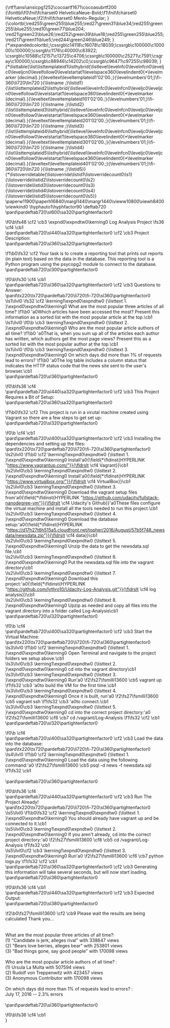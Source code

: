 {\rtf1\ansi\ansicpg1252\cocoartf1671\cocoasubrtf200
{\fonttbl\f0\fnil\fcharset0 HelveticaNeue-Bold;\f1\fnil\fcharset0 HelveticaNeue;\f2\fnil\fcharset0 Menlo-Regular;
}
{\colortbl;\red255\green255\blue255;\red27\green31\blue34;\red255\green255\blue255;\red10\green77\blue204;
\red21\green23\blue26;\red252\green39\blue18;\red255\green255\blue255;\red217\green11\blue5;\red244\green246\blue249;
}
{\*\expandedcolortbl;;\cssrgb\c14118\c16078\c18039;\cssrgb\c100000\c100000\c100000;\cssrgb\c1176\c40000\c83922;
\cssrgb\c10588\c12157\c13725\c4706;\cssrgb\c100000\c25271\c7591;\csgray\c100000;\cssrgb\c88946\c14202\c0;\cssrgb\c96471\c97255\c98039;
}
{\*\listtable{\list\listtemplateid1\listhybrid{\listlevel\levelnfc0\levelnfcn0\leveljc0\leveljcn0\levelfollow0\levelstartat1\levelspace360\levelindent0{\*\levelmarker \{decimal\}.}{\leveltext\leveltemplateid1\'02\'00.;}{\levelnumbers\'01;}\fi-360\li720\lin720 }{\listname ;}\listid1}
{\list\listtemplateid2\listhybrid{\listlevel\levelnfc0\levelnfcn0\leveljc0\leveljcn0\levelfollow0\levelstartat1\levelspace360\levelindent0{\*\levelmarker \{decimal\}.}{\leveltext\leveltemplateid101\'02\'00.;}{\levelnumbers\'01;}\fi-360\li720\lin720 }{\listname ;}\listid2}
{\list\listtemplateid3\listhybrid{\listlevel\levelnfc0\levelnfcn0\leveljc0\leveljcn0\levelfollow0\levelstartat1\levelspace360\levelindent0{\*\levelmarker \{decimal\}.}{\leveltext\leveltemplateid201\'02\'00.;}{\levelnumbers\'01;}\fi-360\li720\lin720 }{\listname ;}\listid3}
{\list\listtemplateid4\listhybrid{\listlevel\levelnfc0\levelnfcn0\leveljc0\leveljcn0\levelfollow0\levelstartat1\levelspace360\levelindent0{\*\levelmarker \{decimal\}.}{\leveltext\leveltemplateid301\'02\'00.;}{\levelnumbers\'01;}\fi-360\li720\lin720 }{\listname ;}\listid4}
{\list\listtemplateid5\listhybrid{\listlevel\levelnfc0\levelnfcn0\leveljc0\leveljcn0\levelfollow0\levelstartat1\levelspace360\levelindent0{\*\levelmarker \{decimal\}.}{\leveltext\leveltemplateid401\'02\'00.;}{\levelnumbers\'01;}\fi-360\li720\lin720 }{\listname ;}\listid5}}
{\*\listoverridetable{\listoverride\listid1\listoverridecount0\ls1}{\listoverride\listid2\listoverridecount0\ls2}{\listoverride\listid3\listoverridecount0\ls3}{\listoverride\listid4\listoverridecount0\ls4}{\listoverride\listid5\listoverridecount0\ls5}}
\paperw11900\paperh16840\margl1440\margr1440\vieww10800\viewh8400\viewkind0
\hyphauto1\hyphfactor90
\deftab720
\pard\pardeftab720\sl600\sa320\partightenfactor0

\f0\b\fs48 \cf2 \cb3 \expnd0\expndtw0\kerning0
Log Analysis Project 
\fs36 \cf4 \cb1 \
\pard\pardeftab720\sl440\sa320\partightenfactor0
\cf2 \cb3 Project Description:\
\pard\pardeftab720\sl360\sa320\partightenfactor0

\f1\b0\fs32 \cf2 Your task is to create a reporting tool that prints out reports (in plain text) based on the data in the database. This reporting tool is a Python program using the psycopg2 module to connect to the database.\
\pard\pardeftab720\sl300\partightenfactor0

\f0\b\fs30 \cf4 \cb1 \
\pard\pardeftab720\sl360\sa320\partightenfactor0
\cf2 \cb3 Questions to Answer:\
\pard\tx220\tx720\pardeftab720\li720\fi-720\sl360\partightenfactor0
\ls1\ilvl0
\fs32 \cf2 \kerning1\expnd0\expndtw0 {\listtext	1.	}\expnd0\expndtw0\kerning0
What are the most popular three articles of all time?
\f1\b0 \'a0Which articles have been accessed the most? Present this information as a sorted list with the most popular article at the top.\cb1 \
\ls1\ilvl0
\f0\b \cb3 \kerning1\expnd0\expndtw0 {\listtext	2.	}\expnd0\expndtw0\kerning0
Who are the most popular article authors of all time?
\f1\b0 \'a0That is, when you sum up all of the articles each author has written, which authors get the most page views? Present this as a sorted list with the most popular author at the top.\cb1 \
\ls1\ilvl0
\f0\b \cb3 \kerning1\expnd0\expndtw0 {\listtext	3.	}\expnd0\expndtw0\kerning0
On which days did more than 1% of requests lead to errors?
\f1\b0 \'a0The log table includes a column status that indicates the HTTP status code that the news site sent to the user's browser.\cb1 \
\pard\pardeftab720\sl360\partightenfactor0

\f0\b\fs36 \cf4 \
\pard\pardeftab720\sl440\sa320\partightenfactor0
\cf2 \cb3 This Project Requires a Bit of Setup:\
\pard\pardeftab720\sl360\sa320\partightenfactor0

\f1\b0\fs32 \cf2 This project is run in a virutal machine created using Vagrant so there are a few steps to get set up:\
\pard\pardeftab720\sl320\partightenfactor0

\f0\b \cf4 \cb1 \
\pard\pardeftab720\sl400\sa320\partightenfactor0
\cf2 \cb3 Installing the dependencies and setting up the files:\
\pard\tx220\tx720\pardeftab720\li720\fi-720\sl360\partightenfactor0
\ls2\ilvl0
\f1\b0 \cf2 \kerning1\expnd0\expndtw0 {\listtext	1.	}\expnd0\expndtw0\kerning0
Install\'a0{\field{\*\fldinst{HYPERLINK "https://www.vagrantup.com/"}}{\fldrslt \cf4 Vagrant}}\cb1 \
\ls2\ilvl0\cb3 \kerning1\expnd0\expndtw0 {\listtext	2.	}\expnd0\expndtw0\kerning0
Install\'a0{\field{\*\fldinst{HYPERLINK "https://www.virtualbox.org/"}}{\fldrslt \cf4 VirtualBox}}\cb1 \
\ls2\ilvl0\cb3 \kerning1\expnd0\expndtw0 {\listtext	3.	}\expnd0\expndtw0\kerning0
Download the vagrant setup files from\'a0{\field{\*\fldinst{HYPERLINK "https://github.com/udacity/fullstack-nanodegree-vm"}}{\fldrslt \cf4 Udacity's Github}}\'a0These files configure the virtual machine and install all the tools needed to run this project.\cb1 \
\ls2\ilvl0\cb3 \kerning1\expnd0\expndtw0 {\listtext	4.	}\expnd0\expndtw0\kerning0
Download the database setup:\'a0{\field{\*\fldinst{HYPERLINK "https://d17h27t6h515a5.cloudfront.net/topher/2016/August/57b5f748_newsdata/newsdata.zip"}}{\fldrslt \cf4 data}}\cb1 \
\ls2\ilvl0\cb3 \kerning1\expnd0\expndtw0 {\listtext	5.	}\expnd0\expndtw0\kerning0
Unzip the data to get the newsdata.sql file.\cb1 \
\ls2\ilvl0\cb3 \kerning1\expnd0\expndtw0 {\listtext	6.	}\expnd0\expndtw0\kerning0
Put the newsdata.sql file into the vagrant directory\cb1 \
\ls2\ilvl0\cb3 \kerning1\expnd0\expndtw0 {\listtext	7.	}\expnd0\expndtw0\kerning0
Download this project:\'a0{\field{\*\fldinst{HYPERLINK "https://github.com/lythro10/Udacity-Log-Analysis.git"}}{\fldrslt \cf4 log analysis}}\cb1 \
\ls2\ilvl0\cb3 \kerning1\expnd0\expndtw0 {\listtext	8.	}\expnd0\expndtw0\kerning0
Upzip as needed and copy all files into the vagrant directory into a folder called Log-Analysis\cb1 \
\pard\pardeftab720\sl320\partightenfactor0

\f0\b \cf4 \
\pard\pardeftab720\sl400\sa320\partightenfactor0
\cf2 \cb3 Start the Virtual Machine:\
\pard\tx220\tx720\pardeftab720\li720\fi-720\sl360\partightenfactor0
\ls3\ilvl0
\f1\b0 \cf2 \kerning1\expnd0\expndtw0 {\listtext	1.	}\expnd0\expndtw0\kerning0
Open Terminal and navigate to the project folders we setup above.\cb1 \
\ls3\ilvl0\cb3 \kerning1\expnd0\expndtw0 {\listtext	2.	}\expnd0\expndtw0\kerning0
cd into the vagrant directory\cb1 \
\ls3\ilvl0\cb3 \kerning1\expnd0\expndtw0 {\listtext	3.	}\expnd0\expndtw0\kerning0
Run\'a0
\f2\fs27\fsmilli13600 \cb5 vagrant up
\f1\fs32 \cb3 \'a0to build the VM for the first time.\cb1 \
\ls3\ilvl0\cb3 \kerning1\expnd0\expndtw0 {\listtext	4.	}\expnd0\expndtw0\kerning0
Once it is built, run\'a0
\f2\fs27\fsmilli13600 \cb5 vagrant ssh
\f1\fs32 \cb3 \'a0to connect.\cb1 \
\ls3\ilvl0\cb3 \kerning1\expnd0\expndtw0 {\listtext	5.	}\expnd0\expndtw0\kerning0
cd into the correct project directory:\'a0
\f2\fs27\fsmilli13600 \cf6 \cb7 cd /vagrant/Log-Analysis
\f1\fs32 \cf2 \cb1 \
\pard\pardeftab720\sl320\partightenfactor0

\f0\b \cf4 \
\pard\pardeftab720\sl400\sa320\partightenfactor0
\cf2 \cb3 Load the data into the database:\
\pard\tx220\tx720\pardeftab720\li720\fi-720\sl360\partightenfactor0
\ls4\ilvl0
\f1\b0 \cf2 \kerning1\expnd0\expndtw0 {\listtext	1.	}\expnd0\expndtw0\kerning0
Load the data using the following command:\'a0
\f2\fs27\fsmilli13600 \cb5 psql -d news -f newsdata.sql
\f1\fs32 \cb1 \
\
\pard\pardeftab720\sl360\partightenfactor0

\f0\b\fs36 \cf4 \
\pard\pardeftab720\sl440\sa320\partightenfactor0
\cf2 \cb3 Run The Project Already!\
\pard\tx220\tx720\pardeftab720\li720\fi-720\sl360\partightenfactor0
\ls5\ilvl0
\f1\b0\fs32 \cf2 \kerning1\expnd0\expndtw0 {\listtext	1.	}\expnd0\expndtw0\kerning0
You should already have vagrant up and be connected to it.\cb1 \
\ls5\ilvl0\cb3 \kerning1\expnd0\expndtw0 {\listtext	2.	}\expnd0\expndtw0\kerning0
If you aren't already, cd into the correct project directory:\'a0
\f2\fs27\fsmilli13600 \cf8 \cb5 cd /vagrant/Log-Analysis
\f1\fs32 \cb1 \
\ls5\ilvl0\cf2 \cb3 \kerning1\expnd0\expndtw0 {\listtext	3.	}\expnd0\expndtw0\kerning0
Run\'a0
\f2\fs27\fsmilli13600 \cf6 \cb7 python logs.py
\f1\fs32 \cf2 \cb1 \
\pard\pardeftab720\sl360\sa320\partightenfactor0
\cf2 \cb3 Generating this information will take several seconds, but will now start loading.\
\pard\pardeftab720\sl360\partightenfactor0

\f0\b\fs36 \cf4 \cb1 \
\pard\pardeftab720\sl440\sa320\partightenfactor0
\cf2 \cb3 Expected Output:\
\pard\pardeftab720\sl380\partightenfactor0

\f2\b0\fs27\fsmilli13600 \cf2 \cb9 Please wait the results are being calculated Thank you...\
\
\
What are the most popular three articles of all time?:\
(1) "Candidate is jerk, alleges rival" with 338647 views\
(2) "Bears love berries, alleges bear" with 253801 views\
(3) "Bad things gone, say good people" with 170098 views\
\
Who are the most popular article authors of all time? :\
(1) Ursula La Multa with 507594 views\
(2) Rudolf von Treppenwitz with 423457 views\
(3) Anonymous Contributor with 170098 views\
\
On which days did more than 1% of requests lead to errors? :\
July 17, 2016 -- 2.3% errors\
\
\pard\pardeftab720\sl360\partightenfactor0

\f0\b\fs36 \cf4 \cb1 \
}